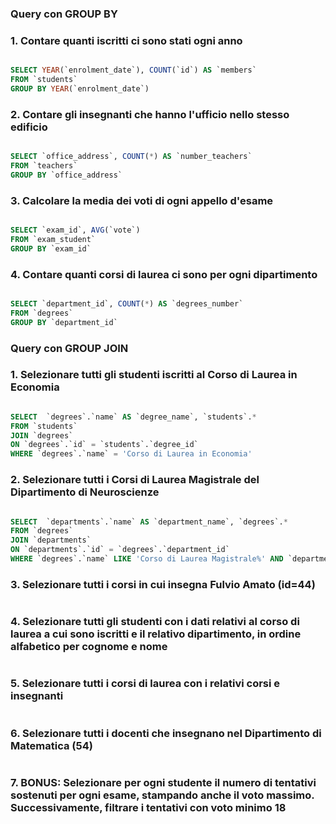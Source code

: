 ### Query con GROUP BY

### 1. Contare quanti iscritti ci sono stati ogni anno

```SQL

SELECT YEAR(`enrolment_date`), COUNT(`id`) AS `members`
FROM `students`
GROUP BY YEAR(`enrolment_date`)

```

### 2. Contare gli insegnanti che hanno l'ufficio nello stesso edificio

```SQL

SELECT `office_address`, COUNT(*) AS `number_teachers`
FROM `teachers`
GROUP BY `office_address`

```

### 3. Calcolare la media dei voti di ogni appello d'esame

```SQL

SELECT `exam_id`, AVG(`vote`) 
FROM `exam_student`
GROUP BY `exam_id`

```

### 4. Contare quanti corsi di laurea ci sono per ogni dipartimento

```SQL

SELECT `department_id`, COUNT(*) AS `degrees_number`
FROM `degrees`
GROUP BY `department_id`

```

### Query con GROUP JOIN

### 1. Selezionare tutti gli studenti iscritti al Corso di Laurea in Economia

```SQL

SELECT  `degrees`.`name` AS `degree_name`, `students`.*
FROM `students`
JOIN `degrees`
ON `degrees`.`id` = `students`.`degree_id`
WHERE `degrees`.`name` = 'Corso di Laurea in Economia'

```

### 2. Selezionare tutti i Corsi di Laurea Magistrale del Dipartimento di Neuroscienze

```SQL

SELECT  `departments`.`name` AS `department_name`, `degrees`.*
FROM `degrees`
JOIN `departments`
ON `departments`.`id` = `degrees`.`department_id`
WHERE `degrees`.`name` LIKE 'Corso di Laurea Magistrale%' AND `departments`.`name` = 'Dipartimento di Neuroscienze'

```

### 3. Selezionare tutti i corsi in cui insegna Fulvio Amato (id=44)

```SQL

```

### 4. Selezionare tutti gli studenti con i dati relativi al corso di laurea a cui sono iscritti e il relativo dipartimento, in ordine alfabetico per cognome e nome

```SQL

```

### 5. Selezionare tutti i corsi di laurea con i relativi corsi e insegnanti

```SQL

```

### 6. Selezionare tutti i docenti che insegnano nel Dipartimento di Matematica (54)

```SQL

```

### 7. BONUS: Selezionare per ogni studente il numero di tentativi sostenuti per ogni esame, stampando anche il voto massimo. Successivamente, filtrare i tentativi con voto minimo 18

```SQL

```

